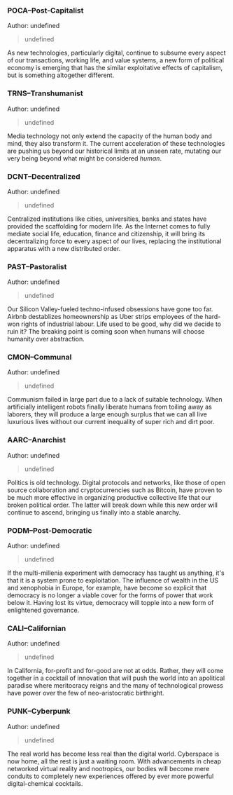 ### POCA–Post-Capitalist

Author: undefined

> undefined

As new technologies, particularly digital, continue to subsume every aspect of our transactions, working life, and value systems, a new form of political economy is emerging that has the similar exploitative effects of capitalism, but is something altogether different.


### TRNS–Transhumanist

Author: undefined

> undefined

Media technology not only extend the capacity of the human body and mind, they also transform it. The current acceleration of these technologies are pushing us beyond our historical limits at an unseen rate, mutating our very being beyond what might be considered _human_.


### DCNT–Decentralized

Author: undefined

> undefined

Centralized institutions like cities, universities, banks and states have provided the scaffolding for modern life. As the Internet comes to fully mediate social life, education, finance and citizenship, it will bring its decentralizing force to every aspect of our lives, replacing the institutional apparatus with a new distributed order.


### PAST–Pastoralist

Author: undefined

> undefined

Our Silicon Valley-fueled techno-infused obsessions have gone too far. Airbnb destablizes homeownership as Uber strips employees of the hard-won rights of industrial labour. Life used to be good, why did we decide to ruin it? The breaking point is coming soon when humans will choose humanity over abstraction.


### CMON–Communal

Author: undefined

> undefined

Communism failed in large part due to a lack of suitable technology. When artificially intelligent robots finally liberate humans from toiling away as laborers, they will produce a large enough surplus that we can all live luxurious lives without our current inequality of super rich and dirt poor.


### AARC–Anarchist

Author: undefined

> undefined

Politics is old technology. Digital protocols and networks, like those of open source collaboration and cryptocurrencies such as Bitcoin, have proven to be much more effective in organizing productive collective life that our broken political order. The latter will break down while this new order will continue to ascend, bringing us finally into a stable anarchy.


### PODM–Post-Democratic

Author: undefined

> undefined

If the multi-millenia experiment with democracy has taught us anything, it's that it is a system prone to exploitation. The influence of wealth in the US and xenophobia in Europe, for example, have become so explicit that democracy is no longer a viable cover for the forms of power that work below it. Having lost its virtue, democracy will topple into a new form of enlightened governance.


### CALI–Californian

Author: undefined

> undefined

In California, for-profit and for-good are not at odds. Rather, they will come together in a cocktail of innovation that will push the world into an apolitical paradise where meritocracy reigns and the many of technological prowess have power over the few of neo-aristocratic birthright.


### PUNK–Cyberpunk

Author: undefined

> undefined

The real world has become less real than the digital world. Cyberspace is now home, all the rest is just a waiting room. With advancements in cheap networked virtual reality and nootropics, our bodies will become mere conduits to completely new experiences offered by ever more powerful digital-chemical cocktails.



